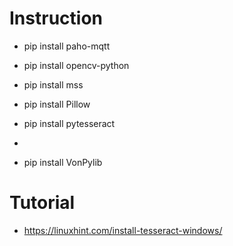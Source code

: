 # Instruction
* pip install paho-mqtt
* pip install opencv-python
* pip install mss
* pip install Pillow
* pip install pytesseract
* 


* pip install VonPylib


# Tutorial
*  https://linuxhint.com/install-tesseract-windows/




